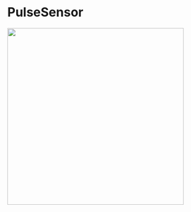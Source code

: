 # PulseSensor

<img width="400" src="https://github.com/lentzlive/PulseSensor/blob/master/Pulse%20Sensor_bb.png" />
